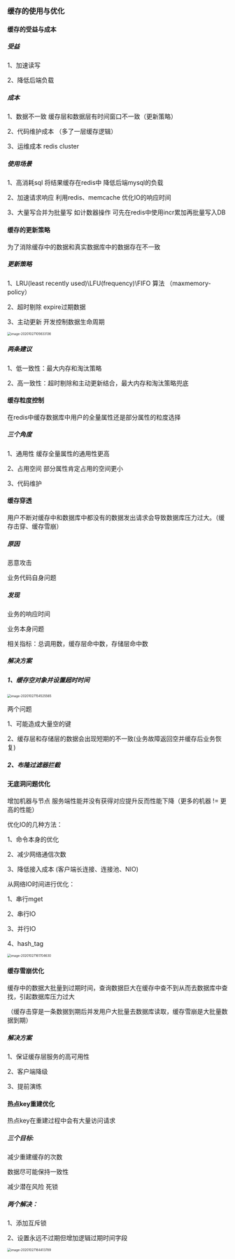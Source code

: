 ### 缓存的使用与优化

#### 缓存的受益与成本

##### 受益

1、加速读写 

2、降低后端负载



##### 成本

1、数据不一致 		缓存层和数据层有时间窗口不一致（更新策略）

2、代码维护成本  （多了一层缓存逻辑）

3、运维成本 			redis cluster



##### 使用场景

1、高消耗sql			   		将结果缓存在redis中 降低后端mysql的负载

2、加速请求响应 				利用redis、memcache 优化IO的响应时间

3、大量写合并为批量写 	如计数器操作 可先在redis中使用incr累加再批量写入DB



#### 缓存的更新策略

为了消除缓存中的数据和真实数据库中的数据存在不一致

##### 更新策略

1、LRU(least recently used)\LFU(frequency)\FIFO 算法    （maxmemory-policy）

2、超时剔除    expire过期数据

3、主动更新   开发控制数据生命周期

<img src="C:\Users\seven\AppData\Roaming\Typora\typora-user-images\image-20201027105633136.png" alt="image-20201027105633136" style="zoom:50%;" />

##### 两条建议

1、低一致性：最大内存和淘汰策略

2、高一致性：超时剔除和主动更新结合，最大内存和淘汰策略兜底



#### 缓存粒度控制

在redis中缓存数据库中用户的全量属性还是部分属性的粒度选择

##### 三个角度

1、通用性  缓存全量属性的通用性更高

2、占用空间  部分属性肯定占用的空间更小

3、代码维护 



#### 缓存穿透

用户不断对缓存中和数据库中都没有的数据发出请求会导致数据库压力过大。（缓存击穿、缓存雪崩）

##### 原因

恶意攻击

业务代码自身问题

##### 发现

业务的响应时间

业务本身问题

相关指标：总调用数，缓存层命中数，存储层命中数

##### 解决方案 

##### 1、缓存空对象并设置超时时间

<img src="C:\Users\seven\AppData\Roaming\Typora\typora-user-images\image-20201027154525565.png" alt="image-20201027154525565" style="zoom: 50%;" />

两个问题

1、可能造成大量空的键

2、缓存层和存储层的数据会出现短期的不一致(业务故障返回空并缓存后业务恢复)



##### 2、布隆过滤器拦截



#### 无底洞问题优化

增加机器与节点 服务端性能并没有获得对应提升反而性能下降（更多的机器 != 更高的性能）

优化IO的几种方法：

1、命令本身的优化

2、减少网络通信次数

3、降低接入成本 (客户端长连接、连接池、NIO)



从网络IO时间进行优化：

1、串行mget

2、串行IO

3、并行IO

4、hash_tag

<img src="C:\Users\seven\AppData\Roaming\Typora\typora-user-images\image-20201027161704630.png" alt="image-20201027161704630" style="zoom:50%;" />



#### 缓存雪崩优化

缓存中的数据大批量到过期时间，查询数据巨大在缓存中查不到从而去数据库中查找，引起数据库压力过大

（缓存击穿是一条数据到期后并发用户大批量去数据库读取，缓存雪崩是大批量数据到期）

##### 解决方案

1、保证缓存层服务的高可用性

2、客户端降级 

3、提前演练



#### 热点key重建优化

热点key在重建过程中会有大量访问请求

##### 三个目标:

减少重建缓存的次数

数据尽可能保持一致性

减少潜在风险 死锁

##### 两个解决：

1、添加互斥锁

2、设置永远不过期但增加逻辑过期时间字段

 <img src="C:\Users\seven\AppData\Roaming\Typora\typora-user-images\image-20201027164413789.png" alt="image-20201027164413789" style="zoom:50%;" />

















